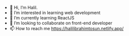 - 👋 Hi, I’m Halil.
- 👀 I’m interested in learning web development
- 🌱 I’m currently learning ReactJS
- 💞️ I’m looking to collaborate on front-end developer 
- 📫 How to reach me https://halilibrahimtosun.netlify.app/

<!---
halilibrahimtosun/halilibrahimtosun is a ✨ special ✨ repository because its `README.md` (this file) appears on your GitHub profile.
You can click the Preview link to take a look at your changes.
--->
